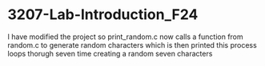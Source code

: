# 3207-Lab-Introduction_F24
I have modified the project so print_random.c now calls a function from random.c to generate random characters which is then printed this process loops thorugh seven time creating a random seven characters